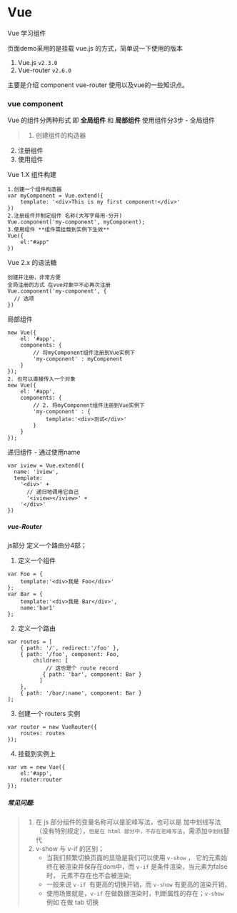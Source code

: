# Vue
Vue 学习组件

页面demo采用的是挂载 vue.js 的方式，简单说一下使用的版本

1. Vue.js `v2.3.0`
2. Vue-router `v2.6.0`

主要是介绍 component vue-router 使用以及vue的一些知识点。

### vue component
Vue 的组件分两种形式 即 **全局组件** 和 **局部组件**
使用组件分3步 - 全局组件
>1. 创建组件的构造器
2. 注册组件
3. 使用组件

Vue 1.X 组件构建
```
1.创建一个组件构造器
var myComponent = Vue.extend({
    template: '<div>This is my first component!</div>'
})
2.注册组件并制定组件 名称(大写字母用-分开)
Vue.component('my-component', myComponent);
3.使用组件 **组件需挂载到实例下生效**
Vue({
    el:"#app"
})
```

Vue 2.x 的语法糖 
```
创建并注册，非常方便 
全局注册的方式 在vue对象中不必再次注册
Vue.component('my-component', {
  // 选项
})
```
局部组件
```
new Vue({
    el: '#app',
    components: {
        // 将myComponent组件注册到Vue实例下
        'my-component' : myComponent
    }
});
2. 也可以直接传入一个对象
new Vue({
    el: '#app',
    components: {
        // 2. 将myComponent组件注册到Vue实例下
        'my-component' : {
            template:'<div>测试</div>'
        }
    }
});
```
递归组件 - 通过使用name 
```
var iview = Vue.extend({
  name: 'iview',
  template:
    '<div>' +
      // 递归地调用它自己
      '<iview></iview>' +
    '</div>'
})
```

##### vue-Router
js部分
定义一个路由分4部；
1. 定义一个组件
```
var Foo = {
	template:'<div>我是 Foo</div>'
};
var Bar = {
	template:'<div>我是 Bar</div>',
	name:'bar1'
};
```
2. 定义一个路由
```
var routes = [
	{ path: '/', redirect:'/foo' },
	{ path: '/foo', component: Foo,
		children: [
	        // 这也是个 route record
	       { path: 'bar', component: Bar }
	      ]
	},
	{ path: '/bar/:name', component: Bar }
];
```	
3. 创建一个 routers 实例
```
var router = new VueRouter({
	routes: routes
});
```
4. 挂载到实例上
```
var vm = new Vue({
	el:'#app',
	router:router
});
```

##### 常见问题:
>1. 在 js 部分组件的变量名称可以是驼峰写法，也可以是 加中划线写法（没有特别规定），`但是在 html 部分中，不存在驼峰写法`，需添加`中划线`替代
>2. v-show 与 v-if 的区别；
>    -  当我们频繁切换页面的显隐是我们可以使用 `v-show` ， 它的元素始终在被渲染并保存在dom中，而 `v-if` 是条件渲染，当元素为false 时， 元素不存在也不会被渲染;
>     - 一般来说 `v-if `有更高的切换开销，而 `v-show` 有更高的渲染开销，
>    - 使用场景就是，`v-if` 在做数据渲染时，判断属性的存在；`v-show `例如 在做 tab 切换
